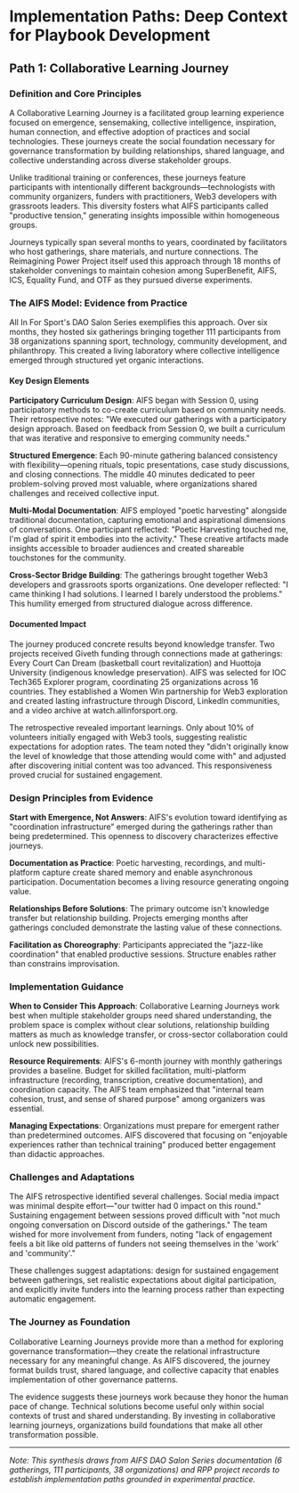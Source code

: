 # Implementation Paths: Deep Context for Playbook Development

## Path 1: Collaborative Learning Journey

### Definition and Core Principles

A Collaborative Learning Journey is a facilitated group learning experience focused on emergence, sensemaking, collective intelligence, inspiration, human connection, and effective adoption of practices and social technologies. These journeys create the social foundation necessary for governance transformation by building relationships, shared language, and collective understanding across diverse stakeholder groups.

Unlike traditional training or conferences, these journeys feature participants with intentionally different backgrounds—technologists with community organizers, funders with practitioners, Web3 developers with grassroots leaders. This diversity fosters what AIFS participants called "productive tension," generating insights impossible within homogeneous groups.

Journeys typically span several months to years, coordinated by facilitators who host gatherings, share materials, and nurture connections. The Reimagining Power Project itself used this approach through 18 months of stakeholder convenings to maintain cohesion among SuperBenefit, AIFS, ICS, Equality Fund, and OTF as they pursued diverse experiments.

### The AIFS Model: Evidence from Practice

All In For Sport's DAO Salon Series exemplifies this approach. Over six months, they hosted six gatherings bringing together 111 participants from 38 organizations spanning sport, technology, community development, and philanthropy. This created a living laboratory where collective intelligence emerged through structured yet organic interactions.

#### Key Design Elements

**Participatory Curriculum Design**: AIFS began with Session 0, using participatory methods to co-create curriculum based on community needs. Their retrospective notes: "We executed our gatherings with a participatory design approach. Based on feedback from Session 0, we built a curriculum that was iterative and responsive to emerging community needs."

**Structured Emergence**: Each 90-minute gathering balanced consistency with flexibility—opening rituals, topic presentations, case study discussions, and closing connections. The middle 40 minutes dedicated to peer problem-solving proved most valuable, where organizations shared challenges and received collective input.

**Multi-Modal Documentation**: AIFS employed "poetic harvesting" alongside traditional documentation, capturing emotional and aspirational dimensions of conversations. One participant reflected: "Poetic Harvesting touched me, I'm glad of spirit it embodies into the activity." These creative artifacts made insights accessible to broader audiences and created shareable touchstones for the community.

**Cross-Sector Bridge Building**: The gatherings brought together Web3 developers and grassroots sports organizations. One developer reflected: "I came thinking I had solutions. I learned I barely understood the problems." This humility emerged from structured dialogue across difference.

#### Documented Impact

The journey produced concrete results beyond knowledge transfer. Two projects received Giveth funding through connections made at gatherings: Every Court Can Dream (basketball court revitalization) and Huottoja University (indigenous knowledge preservation). AIFS was selected for IOC Tech365 Explorer program, coordinating 25 organizations across 16 countries. They established a Women Win partnership for Web3 exploration and created lasting infrastructure through Discord, LinkedIn communities, and a video archive at watch.allinforsport.org.

The retrospective revealed important learnings. Only about 10% of volunteers initially engaged with Web3 tools, suggesting realistic expectations for adoption rates. The team noted they "didn't originally know the level of knowledge that those attending would come with" and adjusted after discovering initial content was too advanced. This responsiveness proved crucial for sustained engagement.

### Design Principles from Evidence

**Start with Emergence, Not Answers**: AIFS's evolution toward identifying as "coordination infrastructure" emerged during the gatherings rather than being predetermined. This openness to discovery characterizes effective journeys.

**Documentation as Practice**: Poetic harvesting, recordings, and multi-platform capture create shared memory and enable asynchronous participation. Documentation becomes a living resource generating ongoing value.

**Relationships Before Solutions**: The primary outcome isn't knowledge transfer but relationship building. Projects emerging months after gatherings concluded demonstrate the lasting value of these connections.

**Facilitation as Choreography**: Participants appreciated the "jazz-like coordination" that enabled productive sessions. Structure enables rather than constrains improvisation.

### Implementation Guidance

**When to Consider This Approach**: Collaborative Learning Journeys work best when multiple stakeholder groups need shared understanding, the problem space is complex without clear solutions, relationship building matters as much as knowledge transfer, or cross-sector collaboration could unlock new possibilities.

**Resource Requirements**: AIFS's 6-month journey with monthly gatherings provides a baseline. Budget for skilled facilitation, multi-platform infrastructure (recording, transcription, creative documentation), and coordination capacity. The AIFS team emphasized that "internal team cohesion, trust, and sense of shared purpose" among organizers was essential.

**Managing Expectations**: Organizations must prepare for emergent rather than predetermined outcomes. AIFS discovered that focusing on "enjoyable experiences rather than technical training" produced better engagement than didactic approaches.

### Challenges and Adaptations

The AIFS retrospective identified several challenges. Social media impact was minimal despite effort—"our twitter had 0 impact on this round." Sustaining engagement between sessions proved difficult with "not much ongoing conversation on Discord outside of the gatherings." The team wished for more involvement from funders, noting "lack of engagement feels a bit like old patterns of funders not seeing themselves in the 'work' and 'community'."

These challenges suggest adaptations: design for sustained engagement between gatherings, set realistic expectations about digital participation, and explicitly invite funders into the learning process rather than expecting automatic engagement.

### The Journey as Foundation

Collaborative Learning Journeys provide more than a method for exploring governance transformation—they create the relational infrastructure necessary for any meaningful change. As AIFS discovered, the journey format builds trust, shared language, and collective capacity that enables implementation of other governance patterns.

The evidence suggests these journeys work because they honor the human pace of change. Technical solutions become useful only within social contexts of trust and shared understanding. By investing in collaborative learning journeys, organizations build foundations that make all other transformation possible.

---

*Note: This synthesis draws from AIFS DAO Salon Series documentation (6 gatherings, 111 participants, 38 organizations) and RPP project records to establish implementation paths grounded in experimental practice.*